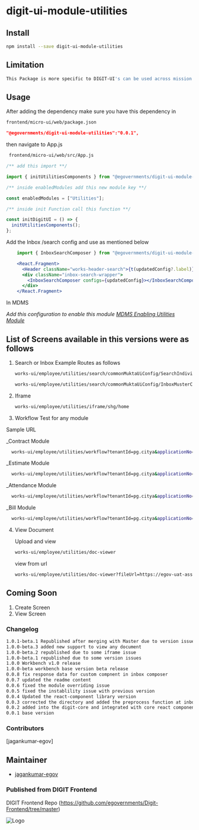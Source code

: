 <!-- TODO: update this -->

# digit-ui-module-utilities

## Install

```bash
npm install --save digit-ui-module-utilities
```

## Limitation

```bash
This Package is more specific to DIGIT-UI's can be used across mission's
```

## Usage

After adding the dependency make sure you have this dependency in

```bash
frontend/micro-ui/web/package.json
```

```json
"@egovernments/digit-ui-module-utilities":"0.0.1",
```

then navigate to App.js

```bash
 frontend/micro-ui/web/src/App.js
```

```jsx
/** add this import **/

import { initUtilitiesComponents } from "@egovernments/digit-ui-module-utilities";

/** inside enabledModules add this new module key **/

const enabledModules = ["Utilities"];

/** inside init Function call this function **/

const initDigitUI = () => {
  initUtilitiesComponents();
};

```

Add the Inbox /search config and use as mentioned below

```jsx
    import { InboxSearchComposer } from "@egovernments/digit-ui-module-utilities";

    <React.Fragment>
      <Header className="works-header-search">{t(updatedConfig?.label)}</Header>
      <div className="inbox-search-wrapper">
        <InboxSearchComposer configs={updatedConfig}></InboxSearchComposer>
      </div>
    </React.Fragment>
```


In MDMS

_Add this configuration to enable this module [MDMS Enabling Utilities Module](https://github.com/egovernments/works-mdms-data/blob/48461ecaf944ea243e24e1c1f9a5e2179d8091ac/data/pg/tenant/citymodule.json#L193)_

## List of Screens available in this versions were as follows

1. Search or Inbox
   Example Routes as follows

   ```bash
   works-ui/employee/utilities/search/commonMuktaUiConfig/SearchIndividualConfig
   
   works-ui/employee/utilities/search/commonMuktaUiConfig/InboxMusterConfig
   ```

2. Iframe

   ```bash
   works-ui/employee/utilities/iframe/shg/home
   ```

3. Workflow Test for any module

Sample URL

_Contract Module

```bash
  works-ui/employee/utilities/workflow?tenantId=pg.citya&applicationNo=WO/2023-24/000721&businessService=CONTRACT&moduleCode=contract
```

_Estimate Module

```bash
  works-ui/employee/utilities/workflow?tenantId=pg.citya&applicationNo=ES/2023-24/001606&businessService=ESTIMATE&moduleCode=estimate
```

_Attendance Module

```bash
  works-ui/employee/utilities/workflow?tenantId=pg.citya&applicationNo=MR/2023-24/05/31/000778&businessService=MR&moduleCode=muster%20roll
```

_Bill Module

```bash
  works-ui/employee/utilities/workflow?tenantId=pg.citya&applicationNo=PB/2023-24/000379&businessService=EXPENSE.PURCHASE&moduleCode=wages.purchase
```

4. View Document

   Upload and view

   ```bash
   works-ui/employee/utilities/doc-viewer
   ```

   view from url

   ```bash
   works-ui/employee/utilities/doc-viewer?fileUrl=https://egov-uat-assets.s3.ap-south-1.amazonaws.com/hcm/logo-image.jpeg&fileName=logo-image.jpeg
   ```


## Coming Soon

1. Create Screen
2. View Screen


### Changelog

```bash
1.0.1-beta.1 Republished after merging with Master due to version issues.
1.0.0-beta.3 added new support to view any document
1.0.0-beta.2 republished due to some iframe issue
1.0.0-beta.1 republished due to some version issues
1.0.0 Workbench v1.0 release
1.0.0-beta workbench base version beta release
0.0.8 fix response data for custom compnent in inbox composer
0.0.7 updated the readme content
0.0.6 fixed the module overriding issue
0.0.5 fixed the instablility issue with previous version
0.0.4 Updated the react-component library version
0.0.3 corrected the directory and added the preprocess function at inbox
0.0.2 added into the digit-core and integrated with core react components
0.0.1 base version
```

### Contributors

[jagankumar-egov] 


## Maintainer

- [jagankumar-egov](https://www.github.com/jagankumar-egov)

### Published from DIGIT Frontend 
DIGIT Frontend Repo (https://github.com/egovernments/Digit-Frontend/tree/master)


![Logo](https://s3.ap-south-1.amazonaws.com/works-dev-asset/mseva-white-logo.png)
